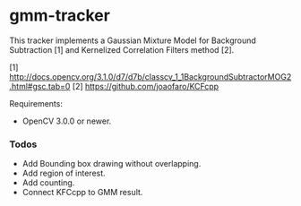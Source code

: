 # gmm-tracker

This tracker implements a Gaussian Mixture Model for Background Subtraction [1] and Kernelized Correlation Filters method [2].

[1] http://docs.opencv.org/3.1.0/d7/d7b/classcv_1_1BackgroundSubtractorMOG2.html#gsc.tab=0
[2] https://github.com/joaofaro/KCFcpp

Requirements: 
  - OpenCV 3.0.0 or newer.

### Todos

 - Add Bounding box drawing without overlapping.
 - Add region of interest.
 - Add counting.
 - Connect KFCcpp to GMM result.
